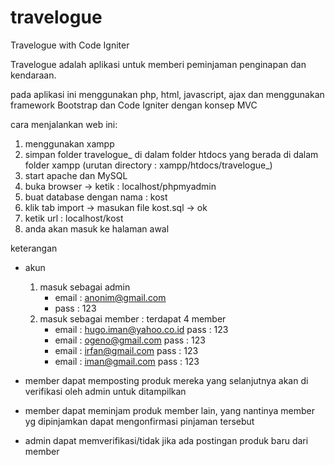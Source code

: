 # travelogue
Travelogue with Code Igniter

Travelogue adalah aplikasi untuk memberi peminjaman penginapan dan kendaraan.

pada aplikasi ini menggunakan php, html, javascript, ajax
dan menggunakan framework Bootstrap dan Code Igniter dengan konsep MVC

cara menjalankan web ini:
1. menggunakan xampp
2. simpan folder travelogue_ di dalam folder htdocs yang berada di dalam folder xampp 
	(urutan directory : xampp/htdocs/travelogue_)
3. start apache dan MySQL
4. buka browser -> ketik : localhost/phpmyadmin
5. buat database dengan nama : kost
6. klik tab import -> masukan file kost.sql -> ok
7. ketik url : localhost/kost
8. anda akan masuk ke halaman awal

keterangan 
- akun
	1. masuk sebagai admin
		- email : anonim@gmail.com
		- pass : 123
	2. masuk sebagai member : terdapat 4 member
		- email : hugo.iman@yahoo.co.id		pass : 123
		- email : ogeno@gmail.com		pass : 123
		- email : irfan@gmail.com		pass : 123
		- email : iman@gmail.com		pass : 123

- member dapat memposting produk mereka yang selanjutnya akan di verifikasi oleh admin untuk ditampilkan
- member dapat meminjam produk member lain, yang nantinya member yg dipinjamkan dapat mengonfirmasi pinjaman tersebut
- admin dapat memverifikasi/tidak jika ada postingan produk baru dari member

